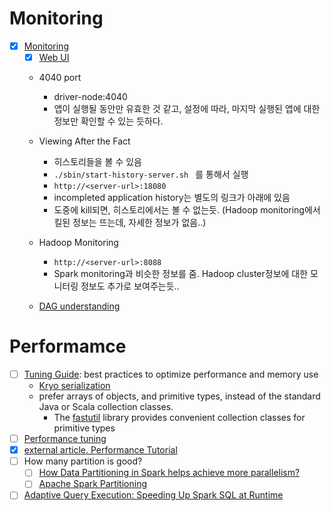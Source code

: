 # Monitoring
- [x] [Monitoring](https://spark.apache.org/docs/latest/monitoring.html)
    - [x] [Web UI](https://spark.apache.org/docs/latest/web-ui.html)
    - 4040 port
        - driver-node:4040
        - 앱이 실행될 동안만 유효한 것 같고, 설정에 따라, 마지막 실행된 앱에 대한 정보만 확인할 수 있는 듯하다.
    - Viewing After the Fact
        - 히스토리들을 볼 수 있음
        - ```./sbin/start-history-server.sh ``` 를 통해서 실행
        - `http://<server-url>:18080`
        - incompleted application history는 별도의 링크가 아래에 있음
        - 도중에 kill되면, 히스토리에서는 볼 수 없는듯. (Hadoop monitoring에서 킬된 정보는 뜨는데, 자세한 정보가 없음..)

    - Hadoop Monitoring
        - `http://<server-url>:8088`
        - Spark monitoring과 비슷한 정보를 줌. Hadoop cluster정보에 대한 모니터링 정보도 추가로 보여주는듯..
    - [DAG understanding](dag/dag-understanding.md)

# Performamce
- [ ] [Tuning Guide](https://spark.apache.org/docs/latest/tuning.html): best practices to optimize performance and memory use
   - [Kryo serialization](https://spark.apache.org/docs/latest/tuning.html#data-serialization)
    - prefer arrays of objects, and primitive types, instead of the standard Java or Scala collection classes.
        - The [fastutil](http://fastutil.di.unimi.it/) library provides convenient collection classes for primitive types
- [ ] [Performance tuning](https://spark.apache.org/docs/latest/sql-performance-tuning.html#join-strategy-hints-for-sql-queries)
- [x] [external article. Performance Tutorial](https://blog.scottlogic.com/2018/03/22/apache-spark-performance.html#:~:text=A%20shuffle%20occurs%20when%20data,likely%20on%20a%20different%20executor.)    
- [ ] How many partition is good?
    - [ ] [How Data Partitioning in Spark helps achieve more parallelism?](https://www.dezyre.com/article/how-data-partitioning-in-spark-helps-achieve-more-parallelism/297#:~:text=Having%20too%20large%20a%20number,or%20no%20data%20at%20all.)
    - [ ] [Apache Spark Partitioning](https://medium.com/@adrianchang/apache-spark-partitioning-e9faab369d14)
- [ ] [Adaptive Query Execution: Speeding Up Spark SQL at Runtime](https://databricks.com/blog/2020/05/29/adaptive-query-execution-speeding-up-spark-sql-at-runtime.html)